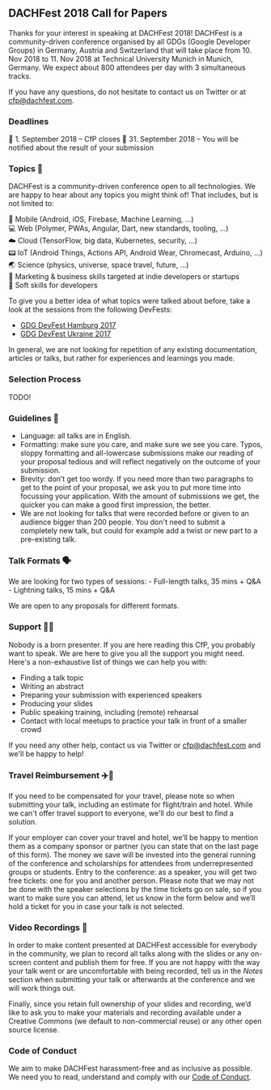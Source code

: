 ## DACHFest 2018 Call for Papers

Thanks for your interest in speaking at DACHFest 2018! DACHFest is a community-driven conference organised by all GDGs (Google Developer Groups) in Germany, Austria and Switzerland that will take place from 10. Nov 2018 to 11. Nov 2018 at Technical University Munich in Munich, Germany. We expect about 800 attendees per day with 3 simultaneous tracks.

If you have any questions, do not hesitate to contact us on Twitter or at [cfp@dachfest.com](mailto:cfp@dachfest.com).
  
### Deadlines
   📅 1. September 2018 – CfP  closes 
   📅 31. September 2018 – You will be notified about the result of your submission
   
### Topics 💭

DACHFest is a community-driven conference open to all technologies. We are happy to hear about any topics you might think of! That includes, but is not limited to:
  
📱 Mobile (Android, iOS, Firebase, Machine Learning, ...)  
💻 Web (Polymer, PWAs, Angular, Dart, new standards, tooling, ...)  
☁️ Cloud (TensorFlow, big data, Kubernetes, security, ...)  
📟 IoT (Android Things, Actions API, Android Wear, Chromecast, Arduino, ...)  
🌏 Science (physics, universe, space travel, future, ...)  
💼 Marketing & business skills targeted at indie developers or startups  
🙋 Soft skills for developers

To give you a better idea of what topics were talked about before, take a look at the sessions from the following DevFests:

* [GDG DevFest Hamburg 2017](https://hamburg.devfest.de/schedule/day1)
* [GDG DevFest Ukraine 2017](https://dfua17.firebaseapp.com/schedule/day1)

In general, we are not looking for repetition of any existing documentation, articles or talks, but rather for experiences and learnings you made. 

### Selection Process

TODO!

### Guidelines 📃

-   Language: all talks are in English.
-   Formatting: make sure you care, and make sure we see you care. Typos, sloppy formatting and all-lowercase submissions make our reading of your proposal tedious and will reflect negatively on the outcome of your submission.
-   Brevity: don’t get too wordy. If you need more than two paragraphs to get to the point of your proposal, we ask you to put more time into focussing your application. With the amount of submissions we get, the quicker you can make a good first impression, the better.
- We are not looking for talks that were recorded before or given to an audience bigger than 200 people. You don't need to submit a completely new talk, but could for example add a twist or new part to a pre-existing talk.

### Talk Formats 🗣️
   
We are looking for two types of sessions: 
    - Full-length talks, 35 mins + Q&A 
    - Lightning talks, 15 mins + Q&A 

We are open to any proposals for different formats. 

### Support 👩‍💻
    
Nobody is a born presenter. If you are here reading this CfP, you probably want to speak. We are here to give you all the support you might need. Here's a non-exhaustive list of things we can help you with: 
   
* Finding a talk topic
* Writing an abstract
* Preparing your submission with experienced speakers 
* Producing your slides 
* Public speaking training, including (remote) rehearsal
* Contact with local meetups to practice your talk in front of a smaller crowd 

If you need any other help, contact us via Twitter or [cfp@dachfest.com](mailto:cfp@dachfest.com) and we'll be happy to help!

### Travel Reimbursement ✈️🚆
If you need to be compensated for your travel, please note so when submitting your talk, including an estimate for flight/train and hotel. While we can't offer travel support to everyone, we'll do our best to find a solution.
   
If your employer can cover your travel and hotel, we’ll be happy to mention them as a company sponsor or partner (you can state that on the last page of this form). The money we save will be invested into the general running of the conference and scholarships for attendees from underrepresented groups or students.  Entry to the conference: as a speaker, you will get two free tickets: one for you and another person. Please note that we may not be done with the speaker selections by the time tickets go on sale, so if you want to make sure you can attend, let us know in the form below and we’ll hold a ticket for you in case your talk is not selected.
 
### Video Recordings 🎥
In order to make content presented at DACHFest accessible for everybody in the community, we plan to record all talks along with the slides or any on-screen content and publish them for free. If you are not happy with the way your talk went or are uncomfortable with being recorded, tell us in the *Notes* section when submitting your talk or afterwards at the conference and we will work things out. 
   
Finally, since you retain full ownership of your slides and recording, we’d like to ask you to make your materials and recording available under a Creative Commons (we default to non-commercial reuse) or any other open source license. 

### Code of Conduct 
We aim to make DACHFest harassment-free and as inclusive as possible. We need you to read, understand and comply with our [Code of Conduct](/coc). 
